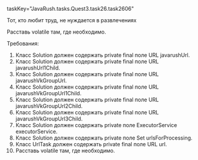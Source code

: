taskKey="JavaRush.tasks.Quest3.task26.task2606"

Тот, кто любит труд, не нуждается в развлечениях

Расставь volatile там, где необходимо.


Требования:
1.	Класс Solution должен содержать private final поле URL javarushUrl.
2.	Класс Solution должен содержать private final поле URL javarushUrl1Child.
3.	Класс Solution должен содержать private final поле URL javarushVkGroupUrl.
4.	Класс Solution должен содержать private final поле URL javarushVkGroupUrl1Child.
5.	Класс Solution должен содержать private final поле URL javarushVkGroupUrl2Child.
6.	Класс Solution должен содержать private final поле URL javarushVkGroupUrl3Child.
7.	Класс Solution должен содержать private поле ExecutorService executorService.
8.	Класс Solution должен содержать private поле Set<URL> urlsForProcessing.
9.	Класс UrlTask должен содержать private final поле URL url.
10.	Расставь volatile там, где необходимо.


